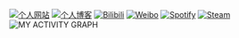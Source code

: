 [![个人网站](https://img.shields.io/badge/网络驿站-MySite-green?style=for-the-badge)](https://webrelay.cn/) 
[![个人博客](https://img.shields.io/badge/BLOG%20OF%20青橙-MyBlog-orange?style=for-the-badge)](https://blog.webrelay.cn/) 
[![Bilibili](https://img.shields.io/badge/青木登-Bilibili-blue?logo=bilibili&style=for-the-badge)](https://space.bilibili.com/88877294) 
[![Weibo](https://img.shields.io/badge/李青木登-Weibo-red?logo=sina%20weibo&style=for-the-badge)](https://weibo.com/orangelegy) 
[![Spotify](https://img.shields.io/badge/青橙-Spotify-green?logo=spotify&style=for-the-badge)](https://open.spotify.com/user/31t3l5qo65q67g2nudyopovt6kgi) 
[![Steam](https://img.shields.io/badge/orangelegy-Steam-lightgrey?logo=steam&style=for-the-badge)](https://steamcommunity.com/profiles/76561198844194439/)
![MY ACTIVITY GRAPH](https://github-readme-activity-graph.cyclic.app/graph?username=orangelegy&theme=github-compact)
<!--
**orangelegy/orangelegy** is a ✨ _special_ ✨ repository because its `README.md` (this file) appears on your GitHub profile.

Here are some ideas to get you started:

- 🔭 I’m currently working on ...
- 🌱 I’m currently learning ...
- 👯 I’m looking to collaborate on ...
- 🤔 I’m looking for help with ...
- 💬 Ask me about ...
- 📫 How to reach me: ...
- 😄 Pronouns: ...
- ⚡ Fun fact: ...
-->
